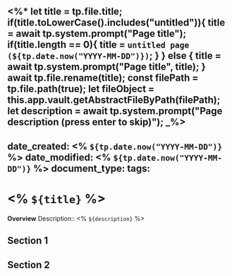 <%*
	let title = tp.file.title;
	if(title.toLowerCase().includes("untitled")){
		title = await tp.system.prompt("Page title");
		if(title.length == 0){
			title = `untitled page (${tp.date.now("YYYY-MM-DD")})`;
		}
	} else {
		title = await tp.system.prompt("Page title", title);
	}
	await tp.file.rename(title);
	const filePath = tp.file.path(true);
	let fileObject = this.app.vault.getAbstractFileByPath(filePath);
	let description = await tp.system.prompt("Page description (press enter to skip)");
_%>
---
date_created: <% `${tp.date.now("YYYY-MM-DD")}` %>
date_modified: <% `${tp.date.now("YYYY-MM-DD")}` %>
document_type: 
tags: 
---
# <% `${title}` %>
**Overview**
Description:: <% `${description}` %>

## Section 1


## Section 2

